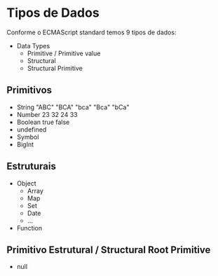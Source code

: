 # Tipos de Dados

Conforme o ECMAScript standard temos 9 tipos de dados:

* Data Types
  * Primitive / Primitive value
  * Structural
  * Structural Primitive

## Primitivos

* String "ABC" "BCA" "bca" "Bca" "bCa"
* Number 23 32 24 33
* Boolean true false
* undefined
* Symbol
* BigInt

## Estruturais

* Object
  * Array
  * Map
  * Set
  * Date
  * ...
* Function

## Primitivo Estrutural / Structural Root Primitive

* null